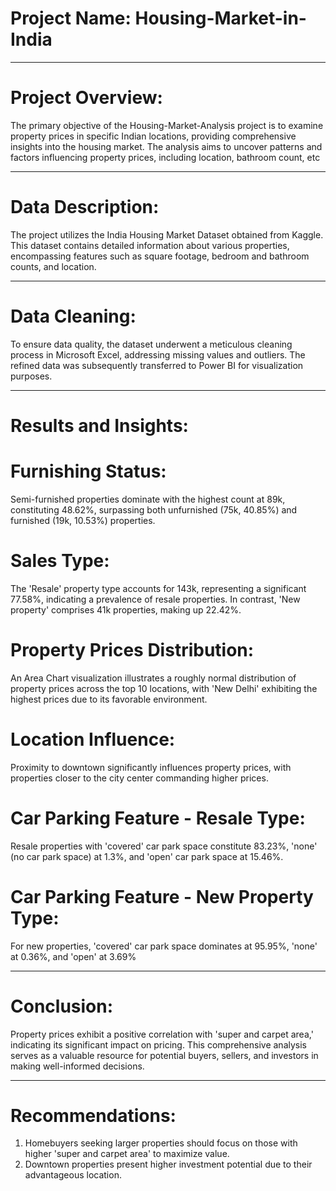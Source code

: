 # Project Name: Housing-Market-in-India

----
# Project Overview:

The primary objective of the Housing-Market-Analysis project is to examine property prices in specific Indian locations, providing comprehensive insights into the housing market. The analysis aims to uncover patterns and factors influencing property prices, including location, bathroom count, etc

----
# Data Description:
The project utilizes the India Housing Market Dataset obtained from Kaggle. This dataset contains detailed information about various properties, encompassing features such as square footage, bedroom and bathroom counts, and location.

---
# Data Cleaning:
To ensure data quality, the dataset underwent a meticulous cleaning process in Microsoft Excel, addressing missing values and outliers. The refined data was subsequently transferred to Power BI for visualization purposes.

----
# Results and Insights:

# Furnishing Status:
Semi-furnished properties dominate with the highest count at 89k, constituting 48.62%, surpassing both unfurnished (75k, 40.85%) and furnished (19k, 10.53%) properties.

# Sales Type:
The 'Resale' property type accounts for 143k, representing a significant 77.58%, indicating a prevalence of resale properties. In contrast, 'New property' comprises 41k properties, making up 22.42%.

# Property Prices Distribution:
An Area Chart visualization illustrates a roughly normal distribution of property prices across the top 10 locations, with 'New Delhi' exhibiting the highest prices due to its favorable environment.

# Location Influence:
Proximity to downtown significantly influences property prices, with properties closer to the city center commanding higher prices.

# Car Parking Feature - Resale Type:
Resale properties with 'covered' car park space constitute 83.23%, 'none' (no car park space) at 1.3%, and 'open' car park space at 15.46%.

# Car Parking Feature - New Property Type:
For new properties, 'covered' car park space dominates at 95.95%, 'none' at 0.36%, and 'open' at 3.69%


----
# Conclusion:

Property prices exhibit a positive correlation with 'super and carpet area,' indicating its significant impact on pricing. This comprehensive analysis serves as a valuable resource for potential buyers, sellers, and investors in making well-informed decisions.

----
# Recommendations:

1. Homebuyers seeking larger properties should focus on those with higher 'super and carpet area' to maximize value.
2. Downtown properties present higher investment potential due to their advantageous location.
